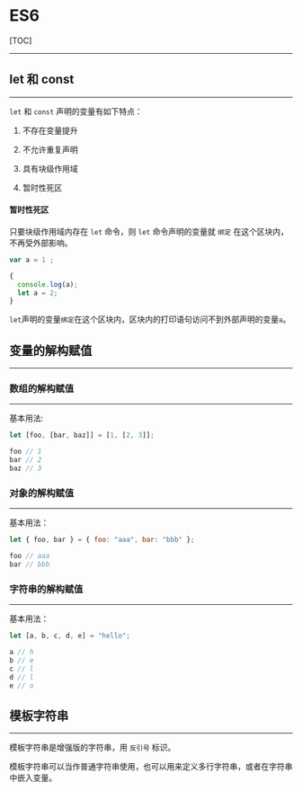 # ES6

[TOC]

----------

## let 和 const

----------

`let` 和 `const` 声明的变量有如下特点：

1. 不存在变量提升

2. 不允许重复声明

3. 具有块级作用域

4. 暂时性死区

#### 暂时性死区

只要块级作用域内存在 `let` 命令，则 `let` 命令声明的变量就 `绑定` 在这个区块内，不再受外部影响。

```javascript
var a = 1 ;

{
  console.log(a);
  let a = 2;
}
```

`let`声明的变量`绑定`在这个区块内，区块内的打印语句访问不到外部声明的变量`a`。

## 变量的解构赋值

----------

### 数组的解构赋值

---

基本用法:

```javascript
let [foo, [bar, baz]] = [1, [2, 3]];

foo // 1
bar // 2
baz // 3
```

### 对象的解构赋值

---

基本用法：

```javascript
let { foo, bar } = { foo: "aaa", bar: "bbb" };

foo // aaa
bar // bbb
```

### 字符串的解构赋值

---

基本用法：

```javascript
let [a, b, c, d, e] = "hello";

a // h
b // e
c // l
d // l
e // o
```

## 模板字符串

---

模板字符串是增强版的字符串，用 `反引号` 标识。

模板字符串可以当作普通字符串使用，也可以用来定义多行字符串，或者在字符串中嵌入变量。













